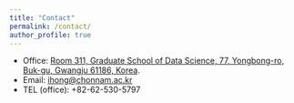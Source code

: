 ```yaml
---
title: "Contact"
permalink: /contact/
author_profile: true
---
```


* Office: [Room 311, Graduate School of Data Science, 77, Yongbong-ro, Buk-gu, Gwangju 61186, Korea](https://www.google.com/maps/place/Gwangju,+Yongbong-dong,+전남대학교+도서관별관/data=!3m1!4b1!4m6!3m5!1s0x35718c56a3b53c81:0xd77847f6829d801d!8m2!3d35.1780441!4d126.906901!16s%2Fg%2F12hl0mmk3?hl=en).
* Email: [ihong@chonnam.ac.kr](mailto:ihong@chonnam.ac.kr)
* TEL (office): +82-62-530-5797
